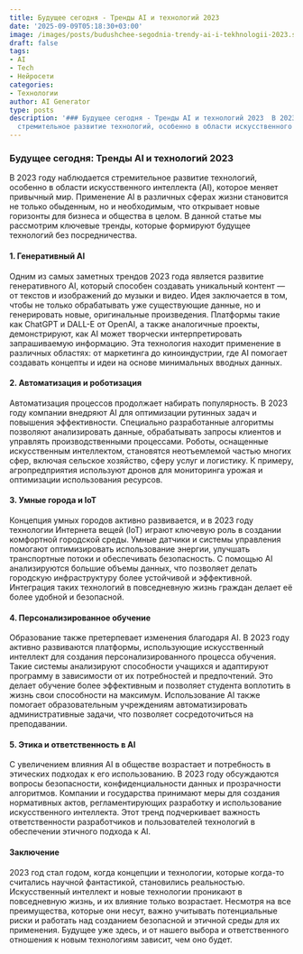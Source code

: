 ```yaml
---
title: Будущее сегодня - Тренды AI и технологий 2023
date: '2025-09-09T05:18:30+03:00'
image: /images/posts/budushchee-segodnia-trendy-ai-i-tekhnologii-2023.svg
draft: false
tags:
- AI
- Tech
- Нейросети
categories:
- Технологии
author: AI Generator
type: posts
description: '### Будущее сегодня - Тренды AI и технологий 2023  В 2023 году наблюдается
  стремительное развитие технологий, особенно в области искусственного интелле...'
---
```


### Будущее сегодня: Тренды AI и технологий 2023

В 2023 году наблюдается стремительное развитие технологий, особенно в области искусственного интеллекта (AI), которое меняет привычный мир. Применение AI в различных сферах жизни становится не только обыденным, но и необходимым, что открывает новые горизонты для бизнеса и общества в целом. В данной статье мы рассмотрим ключевые тренды, которые формируют будущее технологий без посредничества.

#### 1. Генеративный AI

Одним из самых заметных трендов 2023 года является развитие генеративного AI, который способен создавать уникальный контент — от текстов и изображений до музыки и видео. Идея заключается в том, чтобы не только обрабатывать уже существующие данные, но и генерировать новые, оригинальные произведения. Платформы такие как ChatGPT и DALL-E от OpenAI, а также аналогичные проекты, демонстрируют, как AI может творчески интерпретировать запрашиваемую информацию. Эта технология находит применение в различных областях: от маркетинга до киноиндустрии, где AI помогает создавать концепты и идеи на основе минимальных вводных данных.

#### 2. Автоматизация и роботизация

Автоматизация процессов продолжает набирать популярность. В 2023 году компании внедряют AI для оптимизации рутинных задач и повышения эффективности. Специально разработанные алгоритмы позволяют анализировать данные, обрабатывать запросы клиентов и управлять производственными процессами. Роботы, оснащенные искусственным интеллектом, становятся неотъемлемой частью многих сфер, включая сельское хозяйство, сферу услуг и логистику. К примеру, агропредприятия используют дронов для мониторинга урожая и оптимизации использования ресурсов.

#### 3. Умные города и IoT

Концепция умных городов активно развивается, и в 2023 году технологии Интернета вещей (IoT) играют ключевую роль в создании комфортной городской среды. Умные датчики и системы управления помогают оптимизировать использование энергии, улучшать транспортные потоки и обеспечивать безопасность. С помощью AI анализируются большие объемы данных, что позволяет делать городскую инфраструктуру более устойчивой и эффективной. Интеграция таких технологий в повседневную жизнь граждан делает её более удобной и безопасной.

#### 4. Персонализированное обучение

Образование также претерпевает изменения благодаря AI. В 2023 году активно развиваются платформы, использующие искусственный интеллект для создания персонализированного процесса обучения. Такие системы анализируют способности учащихся и адаптируют программу в зависимости от их потребностей и предпочтений. Это делает обучение более эффективным и позволяет студента воплотить в жизнь свои способности на максимум. Использование AI также помогает образовательным учреждениям автоматизировать административные задачи, что позволяет сосредоточиться на преподавании.

#### 5. Этика и ответственность в AI

С увеличением влияния AI в обществе возрастает и потребность в этических подходах к его использованию. В 2023 году обсуждаются вопросы безопасности, конфиденциальности данных и прозрачности алгоритмов. Компании и государства принимают меры для создания нормативных актов, регламентирующих разработку и использование искусственного интеллекта. Этот тренд подчеркивает важность ответственности разработчиков и пользователей технологий в обеспечении этичного подхода к AI.

#### Заключение

2023 год стал годом, когда концепции и технологии, которые когда-то считались научной фантастикой, становились реальностью. Искусственный интеллект и новые технологии проникают в повседневную жизнь, и их влияние только возрастает. Несмотря на все преимущества, которые они несут, важно учитывать потенциальные риски и работать над созданием безопасной и этичной среды для их применения. Будущее уже здесь, и от нашего выбора и ответственного отношения к новым технологиям зависит, чем оно будет.
